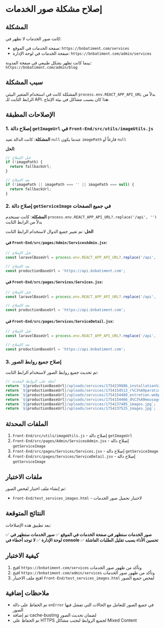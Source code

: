 # إصلاح مشكلة صور الخدمات

## المشكلة

كانت صور الخدمات لا تظهر في:
- صفحة الخدمات في الموقع: `https://bnbatiment.com/services`
- صفحة الخدمات في لوحة الإدارة: `https://bnbatiment.com/admin/services`

بينما كانت تظهر بشكل طبيعي في صفحة المدونة: `https://bnbatiment.com/admin/blog`

## سبب المشكلة

المشكلة كانت في استخدام المتغير البيئي `process.env.REACT_APP_API_URL` بدلاً من الرابط الثابت للـ API. هذا كان يسبب مشاكل في بيئة الإنتاج.

## الإصلاحات المطبقة

### 1. إصلاح دالة `getImageUrl` في `Front-End/src/utils/imageUtils.js`

**المشكلة**: كانت الدالة تعيد `null` عندما يكون `imagePath` فارغاً أو `null`

**الحل**: 
```javascript
// قبل الإصلاح
if (!imagePath) {
  return fallbackUrl;
}

// بعد الإصلاح
if (!imagePath || imagePath === '' || imagePath === null) {
  return fallbackUrl;
}
```

### 2. إصلاح دالة `getServiceImage` في جميع الصفحات

**المشكلة**: كانت تستخدم `process.env.REACT_APP_API_URL?.replace('/api', '')` بدلاً من الرابط الثابت

**الحل**: تم تغيير جميع الدوال لاستخدام الرابط الثابت

#### في `Front-End/src/pages/Admin/ServicesAdmin.jsx`:
```javascript
// قبل الإصلاح
const laravelBaseUrl = process.env.REACT_APP_API_URL?.replace('/api', '') || 'https://api.bnbatiment.com';

// بعد الإصلاح
const productionBaseUrl = 'https://api.bnbatiment.com';
```

#### في `Front-End/src/pages/Services/Services.jsx`:
```javascript
// قبل الإصلاح
const laravelBaseUrl = process.env.REACT_APP_API_URL?.replace('/api', '') || 'https://api.bnbatiment.com';

// بعد الإصلاح
const productionBaseUrl = 'https://api.bnbatiment.com';
```

#### في `Front-End/src/pages/Services/ServiceDetail.jsx`:
```javascript
// قبل الإصلاح
const laravelBaseUrl = process.env.REACT_APP_API_URL?.replace('/api', '') || 'https://api.bnbatiment.com';

// بعد الإصلاح
const productionBaseUrl = 'https://api.bnbatiment.com';
```

### 3. إصلاح جميع روابط الصور

تم تحديث جميع روابط الصور لاستخدام الرابط الثابت:

```javascript
// أمثلة على الروابط المحدثة
return `${productionBaseUrl}/uploads/services/1754239886_installation%20toiture.jpg`;
return `${productionBaseUrl}/uploads/services/1754154513_r%C3%A9paration%20de%20fuite.jpg`;
return `${productionBaseUrl}/uploads/services/1754154489_entretien.webp`;
return `${productionBaseUrl}/uploads/services/1754154466_d%C3%A9mousage.jpg`;
return `${productionBaseUrl}/uploads/services/1754237485_images.jpg`;
return `${productionBaseUrl}/uploads/services/1754237525_images.jpg`;
```

## الملفات المحدثة

1. `Front-End/src/utils/imageUtils.js` - إصلاح دالة `getImageUrl`
2. `Front-End/src/pages/Admin/ServicesAdmin.jsx` - إصلاح دالة `getServiceImage`
3. `Front-End/src/pages/Services/Services.jsx` - إصلاح دالة `getServiceImage`
4. `Front-End/src/pages/Services/ServiceDetail.jsx` - إصلاح دالة `getServiceImage`

## ملفات الاختبار

تم إنشاء ملف اختبار لفحص الصور:
- `Front-End/test_services_images.html` - لاختبار تحميل صور الخدمات

## النتائج المتوقعة

بعد تطبيق هذه الإصلاحات:

✅ **صور الخدمات ستظهر في صفحة الخدمات في الموقع**
✅ **صور الخدمات ستظهر في لوحة الإدارة**
✅ **لا توجد أخطاء في console**
✅ **تحسين الأداء بسبب تقليل الطلبات الفاشلة**

## كيفية الاختبار

1. افتح `https://bnbatiment.com/services` وتأكد من ظهور صور الخدمات
2. افتح `https://bnbatiment.com/admin/services` وتأكد من ظهور صور الخدمات
3. افتح ملف الاختبار `Front-End/test_services_images.html` لفحص جميع الصور

## ملاحظات إضافية

- تم الحفاظ على دالة `onError` في جميع الصور للتعامل مع الحالات التي تفشل فيها الصور
- تم إضافة cache-busting لضمان تحديث الصور
- تم الحفاظ على HTTPS لجميع الروابط لتجنب مشاكل Mixed Content 
